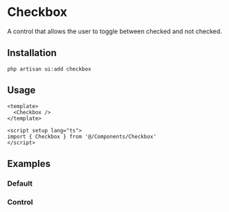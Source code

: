 # Checkbox

A control that allows the user to toggle between checked and not checked.

<ComponentSource
  source="components/Checkbox"
  primitive="https://www.reka-ui.com/docs/components/checkbox"
  ui="https://www.shadcn-vue.com/docs/components/checkbox.html"
/>

<ComponentPreview name="Checkbox" />

## Installation

```shell
php artisan ui:add checkbox
```

## Usage

```vue
<template>
  <Checkbox />
</template>

<script setup lang="ts">
import { Checkbox } from '@/Components/Checkbox'
</script>
```

## Examples

### Default

<ComponentPreview name="CheckboxDefault" />

### Control

<ComponentPreview name="CheckboxControl" />
